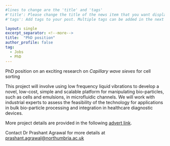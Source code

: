 ```yaml
---
#lines to change are the 'title' and 'tags'
#'title': Please change the title of the news item that you want displayed on the page 'News'
#'tags': Add tags to your post. Multiple tags can be added in the next line. The current list shows the ones already on the website. If your desired tag matches these then please retain, otherwise you can add more. Please make sure of the letter case; we would not want repeats like 'jobs' and 'jobs'

layout: single
excerpt_separator: <!--more-->
title:  "PhD position" 				
author_profile: false	
tag: 							
  - Jobs
  - PhD
---
```


PhD position on an exciting research on _Capillary wave sieves_ for cell sorting

<!--more-->
<!--any text before this line will be displayed on the 'News' page. Any text after this point will be accessible by clicking the post. Please keep this breif.-->
<!--Text following this can be whatever you want. There are some examples on the website provided and attached examples show how to format them in HTML language.-->
<!--Following are some formatting examples-->

This project will involve using low frequency liquid vibrations to develop a novel, low-cost, simple and scalable platform for manipulating bio-particles, such as cells and emulsions, in microfluidic channels. We will work with industrial experts to assess the feasibility of the technology for applications in bulk bio-particle processing and integration in healthcare diagnostic devices.

More project details are provided in the following [advert link](https://bit.ly/3d6KA9n "PhD").

Contact Dr Prashant Agrawal for more details at <a href = "mailto: prashant.agrawal@northumbria.ac.uk">prashant.agrawal@northumbria.ac.uk</a>
